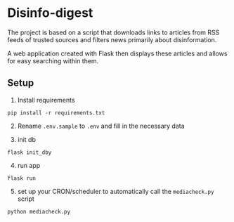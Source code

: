 # Disinfo-digest
The project is based on a script that downloads links to articles from RSS feeds of trusted sources and filters news primarily about disinformation.

A web application created with Flask then displays these articles and allows for easy searching within them.
## Setup
1. Install requirements
```commandline
pip install -r requirements.txt
```

2. Rename `.env.sample` to `.env` and fill in the necessary data

3. init db
```commandline
flask init_dby
```

4. run app
```commandline 
flask run
```

5. set up your CRON/scheduler to automatically call the `mediacheck.py` script
```commandline
python mediacheck.py
```